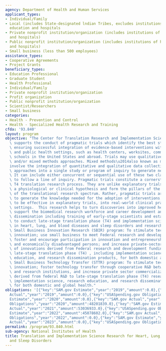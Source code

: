```yaml
---
agency: Department of Health and Human Services
applicant_types:
- Individual/Family
- Local (includes State-designated lndian Tribes, excludes institutions of higher
  education and hospitals
- Private nonprofit institution/organization (includes institutions of higher education
  and hospitals)
- Public nonprofit institution/organization (includes institutions of higher education
  and hospitals)
- Small business (less than 500 employees)
assistance_types:
- Cooperative Agreements
- Project Grants
beneficiary_types:
- Education Professional
- Graduate Student
- Health Professional
- Individual/Family
- Private nonprofit institution/organization
- Profit organization
- Public nonprofit institution/organization
- Scientist/Researchers
- Small business
categories:
- Health - Prevention and Control
- Health - Specialized Health Research and Training
cfda: '93.840'
layout: program
objective: "The Center for Translation Research and Implementation Science (CTRIS)\
  \ supports the conduct of pragmatic trials which identify the best strategies for\
  \ ensuring successful integration of evidence-based interventions within clinical\
  \ and public health settings, such as health centers, worksites, communities, and\
  \ schools in the United States and abroad. Trials may use qualitative, quantitative,\
  \ and/or mixed methods approaches. Mixed methods\u2014also known as multi-methods\u2014\
  involve the integration of quantitative and qualitative data collection and analytical\
  \ approaches into a single study or program of inquiry to generate new knowledge.\
  \ It can include either concurrent or sequential use of these two classes of methods\
  \ to follow a line of inquiry. Pragmatic trials constitute a cornerstone of late-stage\
  \ T4 translation research process. They are unlike explanatory trials that confirm\
  \ a physiological or clinical hypothesis and form the pillars of the earlier stages\
  \ of the translational research spectrum. Rather, pragmatic trials are designed\
  \ to generate the knowledge needed for the adoption of interventions, already proven\
  \ to be effective in explanatory trials, into real-world clinical practice and community\
  \ settings.  This research helps to turn discoveries into improved health.  Programs\
  \ support the biomedical research workforce and career development and research\
  \ dissemination including training of early-stage scientists and established investigators\
  \ to conduct late-stage translation phase (T4) and implementation science research\
  \ in heart, lung, and blood diseases and sleep disorders and research education.\
  \ Small Business Innovation Research (SBIR) program: To stimulate technological\
  \ innovation; use small business to meet Federal research and development needs;\
  \ foster and encourage participation in innovation and entrepreneurship by socially\
  \ and economically disadvantaged persons; and increase private-sector commercialization\
  \ of innovations derived from Federal research and development funding related to\
  \ late-stage translation phase (T4) , including implementation science, research\
  \ education, and research dissemination products, for both domestic and global health.\
  \ Small Business Technology Transfer (STTR) program: To stimulate technological\
  \ innovation; foster technology transfer through cooperative R&D between small businesses\
  \ and research institutions, and increase private sector commercialization of innovations\
  \ derived from federal R&D to late-stage translation phase (T4) research including\
  \ implementation science, research education, and research dissemination products\
  \ for both domestic and global health."
obligations: '[{"key":"SAM.gov Estimate","year":"2019","amount":0.0},{"key":"SAM.gov
  Actual","year":"2019","amount":0.0},{"key":"USASpending.gov Obligations","year":"2019","amount":26756868.0},{"key":"SAM.gov
  Estimate","year":"2020","amount":0.0},{"key":"SAM.gov Actual","year":"2020","amount":48201839.0},{"key":"USASpending.gov
  Obligations","year":"2020","amount":48201839.0},{"key":"SAM.gov Estimate","year":"2021","amount":48472844.0},{"key":"SAM.gov
  Actual","year":"2021","amount":53036933.0},{"key":"USASpending.gov Obligations","year":"2021","amount":0.0},{"key":"SAM.gov
  Estimate","year":"2022","amount":45078602.0},{"key":"SAM.gov Actual","year":"2022","amount":48961094.0},{"key":"USASpending.gov
  Obligations","year":"2022","amount":0.0},{"key":"SAM.gov Estimate","year":"2023","amount":50625771.0},{"key":"SAM.gov
  Actual","year":"2023","amount":0.0},{"key":"USASpending.gov Obligations","year":"2023","amount":0.0}]'
permalink: /program/93.840.html
sub-agency: National Institutes of Health
title: Translation and Implementation Science Research for Heart, Lung, Blood Diseases,
  and Sleep Disorders
---
```

